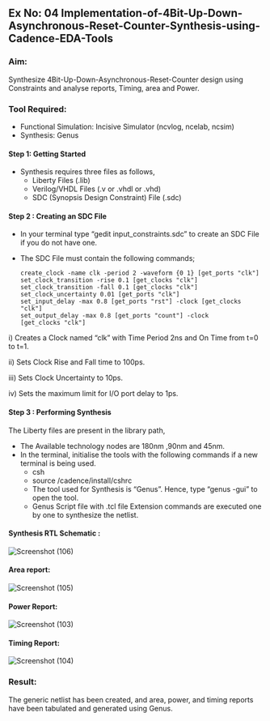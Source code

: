 ## Ex No: 04  Implementation-of-4Bit-Up-Down-Asynchronous-Reset-Counter-Synthesis-using-Cadence-EDA-Tools
### Aim:

Synthesize 4Bit-Up-Down-Asynchronous-Reset-Counter design using Constraints and analyse reports, Timing, area and Power.

### Tool Required:

- Functional Simulation: Incisive Simulator (ncvlog, ncelab, ncsim)
- Synthesis: Genus

#### Step 1: Getting Started

- Synthesis requires three files as follows,
   + Liberty Files (.lib)
   + Verilog/VHDL Files (.v or .vhdl or .vhd)
   + SDC (Synopsis Design Constraint) File (.sdc)

#### Step 2 : Creating an SDC File

-	In your terminal type “gedit input_constraints.sdc” to create an SDC File if you do not have one.
-	The SDC File must contain the following commands;

        create_clock -name clk -period 2 -waveform {0 1} [get_ports "clk"]
        set_clock_transition -rise 0.1 [get_clocks "clk"]
        set_clock_transition -fall 0.1 [get_clocks "clk"]
        set_clock_uncertainty 0.01 [get_ports "clk"]
        set_input_delay -max 0.8 [get_ports "rst"] -clock [get_clocks "clk"]
        set_output_delay -max 0.8 [get_ports "count"] -clock [get_clocks "clk"]

i) Creates a Clock named “clk” with Time Period 2ns and On Time from t=0 to t=1.
<br>

ii) Sets Clock Rise and Fall time to 100ps.
<br>

iii) Sets Clock Uncertainty to 10ps.
<br>

iv) Sets the maximum limit for I/O port delay to 1ps.
<br>

#### Step 3 : Performing Synthesis

The Liberty files are present in the library path,

- The Available technology nodes are 180nm ,90nm and 45nm.
- In the terminal, initialise the tools with the following commands if a new terminal is being
used.
   + csh
   + source /cadence/install/cshrc
   + The tool used for Synthesis is “Genus”. Hence, type “genus -gui” to open the tool.
   + Genus Script file with .tcl file Extension commands are executed one by one to synthesize the netlist.

#### Synthesis RTL Schematic :

![Screenshot (106)](https://github.com/user-attachments/assets/7b02cdbc-ae07-4d20-bf3b-6413ca359964)

#### Area report:

![Screenshot (105)](https://github.com/user-attachments/assets/cd516bb1-2dcb-40f1-afd2-410bac47cb44)

#### Power Report:

![Screenshot (103)](https://github.com/user-attachments/assets/13ccf5ab-aecc-43ac-b7fd-1674b846c569)

#### Timing Report: 

![Screenshot (104)](https://github.com/user-attachments/assets/828a8f6d-30ce-463c-8b2a-9b33437734ca)

### Result: 

The generic netlist has been created, and area, power, and timing reports have been tabulated and generated using Genus.





